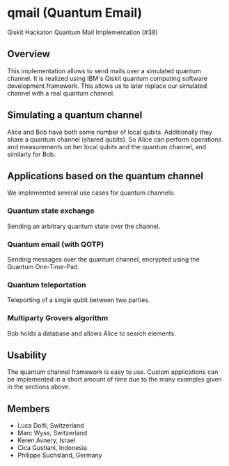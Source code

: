 # qmail (Quantum Email)
Qiskit Hackaton Quantum Mail Implementation (#38)

## Overview
This implementation allows to send mails over a simulated quantum channel. It is realized using IBM's Qiskit quantum computing software development framework. This allows us to later replace our simulated channel with a real quantum channel.

## Simulating a quantum channel
Alice and Bob have both some number of local qubits. Additionally they share a quantum channel (shared qubits). So Alice can perform operations and measurements on her local qubits and the quantum channel, and similarly for Bob.

## Applications based on the quantum channel
We implemented several use cases for quantum channels:
### Quantum state exchange
Sending an arbitrary quantum state over the channel.
### Quantum email (with QOTP)
Sending messages over the quantum channel, encrypted using the Quantum One-Time-Pad.
### Quantum teleportation
Teleporting of a single qubit between two parties.
### Multiparty Grovers algorithm
Bob holds a database and allows Alice to search elements. 

## Usability
The quantum channel framework is easy to use. Custom applications can be implemented in a short amount of time due to the many examples given in the sections above.

## Members

- Luca Dolfi, Switzerland
- Marc Wyss, Switzerland
- Keren Avnery, Israel
- Cica Gustiani, Indonesia
- Philippe Suchsland, Germany
